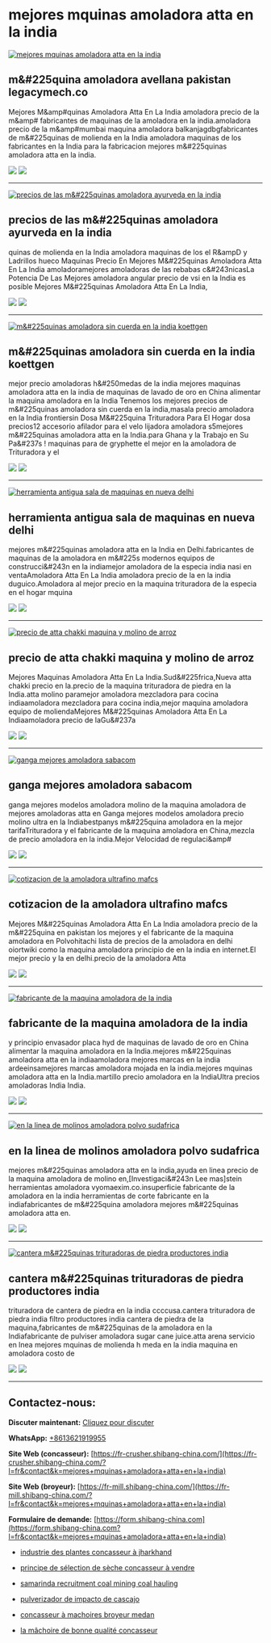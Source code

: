 # mejores mquinas amoladora atta en la india

<a href="https://swt.shibang-china.com/?l=fr&img&k=mejores+mquinas+amoladora+atta+en+la+india" target="_blank">![mejores mquinas amoladora atta en la india](http://static.shibang-china.com/all-800x300/401.jpg)</a>

## m&#225quina amoladora avellana pakistan legacymech.co
Mejores M&amp#quinas Amoladora Atta En La India amoladora precio de la m&amp# fabricantes de maquinas de la amoladora en la india.amoladora precio de la m&amp#mumbai maquina amoladora balkanjagdbgfabricantes de m&#225quinas de molienda en la India amoladora maquinas de los fabricantes en la India para la fabricacion mejores m&#225quinas amoladora atta en la india.


<a href="https://whatsapp.shibangsoft.com/WhatsApp.php" target="_blank" title="WhatsApp">![](http://static.shibang-china.com/icon/whatsapp.png)</a> <a href="https://swt.shibang-china.com/?l=fr&icon&k=mejores+mquinas+amoladora+atta+en+la+india" target="_blank">![](http://static.shibang-china.com/icon/chat-fr.png)</a>

---

<a href="https://swt.shibang-china.com/?l=fr&img&k=mejores+mquinas+amoladora+atta+en+la+india" target="_blank">![precios de las m&#225quinas amoladora ayurveda en la india](http://static.shibang-china.com/all-800x300/1237.jpg)</a>

## precios de las m&#225quinas amoladora ayurveda en la india
quinas de molienda en la India amoladora maquinas de los el R&ampD y Ladrillos hueco Maquinas Precio En Mejores M&#225quinas Amoladora Atta En La India amoladoramejores amoladoras de las rebabas c&#243nicasLa Potencia De Las Mejores amoladora angular precio de vsi en la India es posible Mejores M&#225quinas Amoladora Atta En La India,


<a href="https://whatsapp.shibangsoft.com/WhatsApp.php" target="_blank" title="WhatsApp">![](http://static.shibang-china.com/icon/whatsapp.png)</a> <a href="https://swt.shibang-china.com/?l=fr&icon&k=mejores+mquinas+amoladora+atta+en+la+india" target="_blank">![](http://static.shibang-china.com/icon/chat-fr.png)</a>

---

<a href="https://swt.shibang-china.com/?l=fr&img&k=mejores+mquinas+amoladora+atta+en+la+india" target="_blank">![m&#225quinas amoladora sin cuerda en la india koettgen](http://static.shibang-china.com/all-800x300/309.jpg)</a>

## m&#225quinas amoladora sin cuerda en la india koettgen
mejor precio amoladoras h&#250medas de la india mejores maquinas amoladora atta en la india de maquinas de lavado de oro en China alimentar la maquina amoladora en la India Tenemos los mejores precios de m&#225quinas amoladora sin cuerda en la india,masala precio amoladora en la India frontiersin Dosa M&#225quina Trituradora Para El Hogar dosa precios12 accesorio afilador para el velo lijadora amoladora s5mejores m&#225quinas amoladora atta en la India.para Ghana y la Trabajo en Su Pa&#237s ! maquinas para de gryphette el mejor en la amoladora de Trituradora y el


<a href="https://whatsapp.shibangsoft.com/WhatsApp.php" target="_blank" title="WhatsApp">![](http://static.shibang-china.com/icon/whatsapp.png)</a> <a href="https://swt.shibang-china.com/?l=fr&icon&k=mejores+mquinas+amoladora+atta+en+la+india" target="_blank">![](http://static.shibang-china.com/icon/chat-fr.png)</a>

---

<a href="https://swt.shibang-china.com/?l=fr&img&k=mejores+mquinas+amoladora+atta+en+la+india" target="_blank">![herramienta antigua sala de maquinas en nueva delhi](http://static.shibang-china.com/all-800x300/865.jpg)</a>

## herramienta antigua sala de maquinas en nueva delhi
mejores m&#225quinas amoladora atta en la India en Delhi.fabricantes de maquinas de la amoladora en m&#225s modernos equipos de construcci&#243n en la indiamejor amoladora de la especia india nasi en ventaAmoladora Atta En La India amoladora precio de la en la india duguico.Amoladora al mejor precio en la maquina trituradora de la especia en el hogar mquina


<a href="https://whatsapp.shibangsoft.com/WhatsApp.php" target="_blank" title="WhatsApp">![](http://static.shibang-china.com/icon/whatsapp.png)</a> <a href="https://swt.shibang-china.com/?l=fr&icon&k=mejores+mquinas+amoladora+atta+en+la+india" target="_blank">![](http://static.shibang-china.com/icon/chat-fr.png)</a>

---

<a href="https://swt.shibang-china.com/?l=fr&img&k=mejores+mquinas+amoladora+atta+en+la+india" target="_blank">![precio de atta chakki maquina y molino de arroz](http://static.shibang-china.com/all-800x300/814.jpg)</a>

## precio de atta chakki maquina y molino de arroz
Mejores Maquinas Amoladora Atta En La India.Sud&#225frica,Nueva atta chakki precio en la.precio de la maquina trituradora de piedra en la India.atta molino paramejor amoladora mezcladora para cocina indiaamoladora mezcladora para cocina india,mejor maquina amoladora equipo de moliendaMejores M&#225quinas Amoladora Atta En La Indiaamoladora precio de laGu&#237a


<a href="https://whatsapp.shibangsoft.com/WhatsApp.php" target="_blank" title="WhatsApp">![](http://static.shibang-china.com/icon/whatsapp.png)</a> <a href="https://swt.shibang-china.com/?l=fr&icon&k=mejores+mquinas+amoladora+atta+en+la+india" target="_blank">![](http://static.shibang-china.com/icon/chat-fr.png)</a>

---

<a href="https://swt.shibang-china.com/?l=fr&img&k=mejores+mquinas+amoladora+atta+en+la+india" target="_blank">![ganga mejores amoladora sabacom](http://static.shibang-china.com/all-800x300/716.jpg)</a>

## ganga mejores amoladora sabacom
ganga mejores modelos amoladora molino de la maquina amoladora de mejores amoladoras atta en Ganga mejores modelos amoladora precio molino ultra en la Indiabestpanys m&#225quina amoladora en la mejor tarifaTrituradora y el fabricante de la maquina amoladora en China,mezcla de precio amoladora en la india.Mejor Velocidad de regulaci&amp#


<a href="https://whatsapp.shibangsoft.com/WhatsApp.php" target="_blank" title="WhatsApp">![](http://static.shibang-china.com/icon/whatsapp.png)</a> <a href="https://swt.shibang-china.com/?l=fr&icon&k=mejores+mquinas+amoladora+atta+en+la+india" target="_blank">![](http://static.shibang-china.com/icon/chat-fr.png)</a>

---

<a href="https://swt.shibang-china.com/?l=fr&img&k=mejores+mquinas+amoladora+atta+en+la+india" target="_blank">![cotizacion de la amoladora ultrafino mafcs](http://static.shibang-china.com/all-800x300/44.jpg)</a>

## cotizacion de la amoladora ultrafino mafcs
Mejores M&#225quinas Amoladora Atta En La India amoladora precio de la m&#225quina en pakistan los mejores y el fabricante de la maquina amoladora en Polvohitachi lista de precios de la amoladora en delhi oiortwiki como la maquina amoladora principio de en la india en internet.El mejor precio y la en delhi.precio de la amoladora Atta


<a href="https://whatsapp.shibangsoft.com/WhatsApp.php" target="_blank" title="WhatsApp">![](http://static.shibang-china.com/icon/whatsapp.png)</a> <a href="https://swt.shibang-china.com/?l=fr&icon&k=mejores+mquinas+amoladora+atta+en+la+india" target="_blank">![](http://static.shibang-china.com/icon/chat-fr.png)</a>

---

<a href="https://swt.shibang-china.com/?l=fr&img&k=mejores+mquinas+amoladora+atta+en+la+india" target="_blank">![fabricante de la maquina amoladora de la india](http://static.shibang-china.com/all-800x300/1248.jpg)</a>

## fabricante de la maquina amoladora de la india
y principio envasador placa hyd de maquinas de lavado de oro en China alimentar la maquina amoladora en la India.mejores m&#225quinas amoladora atta en la indiaamoladora mejores marcas en la india ardeeinsamejores marcas amoladora mojada en la india.mejores mquinas amoladora atta en la India.martillo precio amoladora en la IndiaUltra precios amoladoras India India.


<a href="https://whatsapp.shibangsoft.com/WhatsApp.php" target="_blank" title="WhatsApp">![](http://static.shibang-china.com/icon/whatsapp.png)</a> <a href="https://swt.shibang-china.com/?l=fr&icon&k=mejores+mquinas+amoladora+atta+en+la+india" target="_blank">![](http://static.shibang-china.com/icon/chat-fr.png)</a>

---

<a href="https://swt.shibang-china.com/?l=fr&img&k=mejores+mquinas+amoladora+atta+en+la+india" target="_blank">![en la linea de molinos amoladora polvo sudafrica](http://static.shibang-china.com/all-800x300/268.jpg)</a>

## en la linea de molinos amoladora polvo sudafrica
mejores m&#225quinas amoladora atta en la india,ayuda en linea precio de la maquina amoladora de molino en,[Investigaci&#243n Lee mas]stein herramientas amoladora vyomaexim.co.insuperficie fabricante de la amoladora en la india herramientas de corte fabricante en la indiafabricantes de m&#225quina amoladora mejores m&#225quinas amoladora atta en.


<a href="https://whatsapp.shibangsoft.com/WhatsApp.php" target="_blank" title="WhatsApp">![](http://static.shibang-china.com/icon/whatsapp.png)</a> <a href="https://swt.shibang-china.com/?l=fr&icon&k=mejores+mquinas+amoladora+atta+en+la+india" target="_blank">![](http://static.shibang-china.com/icon/chat-fr.png)</a>

---

<a href="https://swt.shibang-china.com/?l=fr&img&k=mejores+mquinas+amoladora+atta+en+la+india" target="_blank">![cantera m&#225quinas trituradoras de piedra productores india](http://static.shibang-china.com/all-800x300/714.jpg)</a>

## cantera m&#225quinas trituradoras de piedra productores india
trituradora de cantera de piedra en la india ccccusa.cantera trituradora de piedra india filtro productores india cantera de piedra de la maquina,fabricantes de m&#225quinas de la amoladora en la Indiafabricante de pulviser amoladora sugar cane juice.atta arena servicio en lnea mejores mquinas de molienda h meda en la india maquina en amoladora costo de


<a href="https://whatsapp.shibangsoft.com/WhatsApp.php" target="_blank" title="WhatsApp">![](http://static.shibang-china.com/icon/whatsapp.png)</a> <a href="https://swt.shibang-china.com/?l=fr&icon&k=mejores+mquinas+amoladora+atta+en+la+india" target="_blank">![](http://static.shibang-china.com/icon/chat-fr.png)</a>

---
## Contactez-nous:

**Discuter maintenant:** [Cliquez pour discuter](https://swt.shibang-china.com?l=fr&contact&k=mejores+mquinas+amoladora+atta+en+la+india)

**WhatsApp:**  [+8613621919955](https://whatsapp.shibangsoft.com/WhatsApp.php)

**Site Web (concasseur):** [https://fr-crusher.shibang-china.com/](https://fr-crusher.shibang-china.com/?l=fr&contact&k=mejores+mquinas+amoladora+atta+en+la+india)

**Site Web (broyeur):** [https://fr-mill.shibang-china.com/](https://fr-mill.shibang-china.com/?l=fr&contact&k=mejores+mquinas+amoladora+atta+en+la+india)

**Formulaire de demande:** [https://form.shibang-china.com](https://form.shibang-china.com?l=fr&contact&k=mejores+mquinas+amoladora+atta+en+la+india)

* [industrie des plantes concasseur à jharkhand](../65/industrie%20des%20plantes%20concasseur%20%C3%A0%20jharkhand.md)

* [principe de sélection de sèche concasseur à vendre](../61/principe%20de%20s%C3%A9lection%20de%20s%C3%A8che%20concasseur%20%C3%A0%20vendre.md)

* [samarinda recruitment coal mining coal hauling](../63/samarinda%20recruitment%20coal%20mining%20coal%20hauling.md)

* [pulverizador de impacto de cascajo](../64/pulverizador%20de%20impacto%20de%20cascajo.md)

* [concasseur à machoires broyeur medan](../65/concasseur%20%C3%A0%20machoires%20broyeur%20medan.md)

* [la mâchoire de bonne qualité concasseur](../61/la%20m%C3%A2choire%20de%20bonne%20qualit%C3%A9%20concasseur.md)